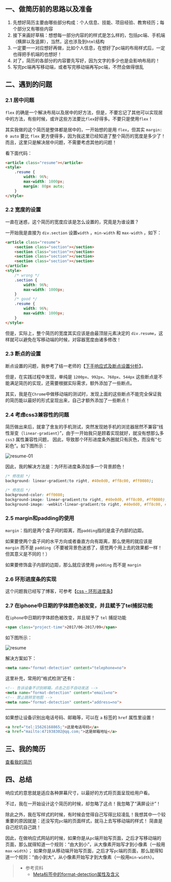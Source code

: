 ## 一、做简历前的思路以及准备

1. 先想好简历主要由哪些部分构成：个人信息、技能、项目经验、教育经历；每个部分又有哪些内容
2. 接下来画好草稿：想想每一部分内容的的样式是怎么样的，包括pc端、手机端（横屏以及竖屏），当然，这也涉及到`html`结构
3. 一定要一一对应想好再做，比如个人信息，在想好了pc端的布局样式后，一定也得把手机端的也想好！
4. 对了，简历的各部分的内容要先写好，因为文字的多少也是会影响布局的！
5. 写完pc端再写移动端，或者写完移动端再写pc端，不然会做得很乱


## 二、遇到的问题

### 2.1 居中问题

`flex` 的确是一个解决布局以及居中的好方法，但是，不要忘记了其他可以实现居中的方法，有些时候，或许这些方法要比`flex`好得多。不要只是使用`flex`！

其实我做的这个简历是整体都是居中的，一开始想的是用 `flex`，但其实 `margin: 0 auto` 要比 `flex` 更方便得多，因为我这里已经知道了整个简历的宽度是多少了！
而且，这里只是解决居中问题，不需要考虑其他的问题！

看下面代码：

```html
<article class="resume"></article>
<style>
    .resume {
        width: 96%;
        max-width: 1000px;
        margin: 80px auto;
    }
</style>
```

### 2.2 宽度的设置

一直在迷惑，这个简历的宽度应该是怎么设置的，究竟是为谁设置？

一开始我是直接为 `div.section`  设置`width` ，`min-width` 和 `max-width` ，如下：

```html
<article class="resume">
    <section class="section"></section>
    <section class="section"></section>
    <section class="section"></section>
    <section class="section"></section>
</article>
<style>
    /* wrong */
    .section {
        width: 96%;
        max-width: 1000px;
    }
    /* good */
    .resume {
        width: 96%;
        max-width: 1000px;
    }
</style>
```

但是，实际上，整个简历的宽度其实应该是由最顶层元素决定的 `div.resume`，这样就可以避免在写移动端的时候，对容器宽度由诸多修改！

### 2.3 断点的设置

断点设置的问题，我参考了结一老师的【[下手响应式及断点设置分析](http://imweb.io/topic/56dff5121a5f05dc506430da)】。

但是，在实践过程中发现，单纯是 `1200px`、`992px`、`768px`、`544px` 这些断点是不能满足简历的实现，还需要根据实际需求，额外添加了一些断点。

其实，我是在`Chrome`中做移动端的测试时，发现上面的这些断点不能完全保证我的简历能以最好的形式呈现出来，自己才额外添加了一些断点！

### 2.4 考虑css3兼容性的问题

简历做出来后，就拿了舍友的手机测试，突然发现她手机的浏览器居然不兼容“线性渐变（`linear-gradient`）”，由于一开始我只是顾着实现就好，就没有想那么多`css3` 属性兼容性问题，
因此，导致那个环形进度条外圈就只有灰色，而没有“七彩色”。如下图所示：

![resume-01](/resume/resume-01.jpg)

因此，我的解决方法是：为环形进度条添加多一个背景颜色！

```css
/* 修改前 */
background: linear-gradient(to right, #40e0d0, #ff8c00, #ff0080);

/* 修改后 */
background-color: #ff0080;
background-image: linear-gradient(to right, #40e0d0, #ff8c00, #ff0080);
background-image: -webkit-linear-gradient(to right, #40e0d0, #ff8c00, #ff0080);
```

### 2.5 margin和padding的使用

`margin`：指的是两个盒子间的距离，而`padding`指的是盒子内部的边距。

如果要使两个盒子间的水平方向或者垂直方向有距离，那么使用的就应该是 `margin` 而不是 `padding`（不要被背景色迷惑了，感觉两个用上去的效果都一样！但其意义是不同的！）

如果要修饰盒子内部的边距，那么就应该使用 `padding` 而不是 `margin`

### 2.6 环形进度条的实现

这个问题我已经写了博客，可参考【[css - 环形进度条](http://www.jmazm.com/2018/03/12/css-circle-progress/)】

### 2.7 在iphone中日期的字体颜色被改变，并且赋予了tel捕捉功能

在`iphone`中日期的字体颜色被改变，并且赋予了 `tel` 捕捉功能

```html
<span class="project-time">2017/06-2017/09</span>
```

如下图所示：

![resume](/styles/images/resume/resume-02.jpg)

解决方案如下：

```html
<meta name="format-detection" content="telephone=no">
```

这里补充，常用的“格式检测”还有：

```html
<!-- 告诉设备不识别邮箱，点击之后不自动发送 -->
<meta name="format-detection" content="email=no">
<!-- 禁止跳转至地图 -->
<meta name="format-detection" content="address=no">
```

---

如果想让设备识别出电话号码、邮箱等，可以在 `a` 标签的 `href` 属性里设置！

```html
<a href="tel:15626168865;">这是电话号码</a>
<a href="mailto:471938302@qq.com;">这是邮箱地址</a>
```

## 三、我的简历

[查看我的简历](/effects/demo/resume/v5/index.html)

## 四、总结

响应式的意思就是适应各种屏幕尺寸，以最好的方式将页面呈现给用户看。

不过，我在一开始设计这个简历的时候，却忽略了这点！我忽略了“满屏设计”！

除此之外，我在写样式的时候，有时候会觉得自己写得比较凌乱！我想其中一个较重要的原因就是：还没写完`pc`端的页面样式，就马上去写移动端的样式！
简直是自己挖坑自己跳！

因此，在做响应式网站的时候，如果你是从`pc`端开始写页面，之后才写移动端的页面，那么就得知道一个规则：“由大到小”，从大像素开始写才到小像素（一般用`max-width`）；
如果你是从移动端开始写页面，之后才写`pc`端的页面，那么就得知道一个规则：“由小到大”，从小像素开始写才到大像素（一般用`min-width`）。


> * 参考资料
>   * [Meta标签中的format-detection属性及含义](https://www.2cto.com/kf/201611/567917.html)



